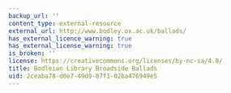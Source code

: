 ```yaml
---
backup_url: ''
content_type: external-resource
external_url: http://www.bodley.ox.ac.uk/ballads/
has_external_licence_warning: true
has_external_license_warning: true
is_broken: ''
license: https://creativecommons.org/licenses/by-nc-sa/4.0/
title: Bodleian Library Broadside Ballads
uid: 2ceaba78-d0e7-49d9-87f1-02ba476949e5
---
```

